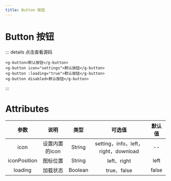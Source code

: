 ```yaml
---
title: Button 按钮
---
```

# Button 按钮

<ClientOnly><button-demos></button-demos></ClientOnly>

::: details 点击查看源码
```vue
<g-button>默认按钮</g-button>
<g-button icon="settings">默认按钮</g-button>
<g-button :loading="true">默认按钮</g-button>
<g-button disabled>默认按钮</g-button>
```
:::

# Attributes
|参数| 说明 |  类型  | 可选值 | 默认值 |
| :-------------: |:-------------:| :-----:|:-----:|:-----:|
| icon | 设置内置的icon |    String | setting，info，left，right，download| -- 
|iconPosition|图标位置|String|left、right|left
| loading      | 加载状态      |  Boolean |true、false| false
